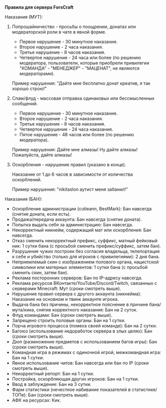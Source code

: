 **Правила для сервера ForsCraft**



Наказания (МУТ):

1. Попрошайничество - просьбы о поощрении, донатах или модераторской роли в чате в явной форме.
   - Первое нарушение - 30 минутное наказание.
   - Второе нарушение - 2 часа наказания.
   - Третье нарушение - 8 часов наказания.
   - Четвертое нарушение - 24 часа или более (по решению модератора, пользователи, которые приобрели привилегии "КОМАНДА" - "МЕНЕДЖЕР" - "МАЦЕНАТ", не являются модераторами).

   Пример нарушения: "Дайте мне бесплатно донат креатив, я так хорошо строю!"

2. Спам/флуд - массовая отправка одинаковых или бессмысленных сообщений.
   
   - Первое нарушение - 30 минутное наказание.
   - Второе нарушение - 2 часа наказания.
   - Третье нарушение - 8 часов наказания.
   - Четвертое нарушение - 24 часа наказания.
   - Пятое нарушение - 48 часов или более (по решению модератора).

    Пример нарушения: Дайте мне алмазы! Ну дайте алмазы! Пожалуйста, дайте алмазы!

3. Оскорбления - нарушение правил (указано в конце).

     Наказание от 1 до 6 часов в зависимости от количества оскорблений.

     Пример нарушения: "nikitaslon аутист меня забанил!"



Наказания (БАН):

- Оскорбление администрации (cutieann, BestMark): Бан навсегда (снятие доната, если есть).
- Продажа/передача аккаунта: Бан навсегда (снятие доната).
- Попытка выдать себя за администрацию: Бан навсегда.
- Некорректный никнейм, содержащий мат или оскорбления: Бан навсегда.
- Отказ сменить некорректный префикс, суффикс, матный фейковый ник: 1 сутки бана (с просьбой сменить префикс/суффикс, затем бан).
- Разрушение чужих построек без согласия владельца, телепортация к себе и убийство (только для игроков с привилегиями): 2 дня бана.
- Неприемлемый скин с изображением полового органа, нацистской символики или матерных элементов: 1 сутки бана (с просьбой сменить скин, затем бан).
- Реклама посторонних серверов: Бан по IP-адресу навсегда.
- Реклама ресурсов ВКонтакте/YouTube/Discord/Twitch, связанных с серверами Minecraft: Мут (сроки смотреть выше).
- Нарушение правил сервера с другого аккаунта (никнейма): Наказание на основном и твинк аккаунте игрока.
- Выдача бана без причины, некорректное пояснение в причине бана/мута/кика, снятие корректного наказания: Бан на 2 суток.
- Флуд командами: Бан (сроки смотреть выше).
- Запрещено строить половые органы: Бан на 1 сутки.
- Порча игрового процесса (помеха своей команде): Бан на 2 сутки.
- Багоюз (использование недоработок сервера в злых целях): Бан (сроки смотреть выше).
- Дюп (размножение предметов с использованием багов игры): Бан (сроки смотреть выше).
- Командная игра в режимах с одиночной игрой, межкомандная игра: Бан на 1 сутки.
- Явное использование читов: Бан навсегда или бан по IP (сроки смотреть выше).
- Некорректный репорт: Бан на 1 сутки.
- Постройка, оскорбляющая других игроков: Бан на 1 сутки.
- Ввод в заблуждение: Бан на 3 сутки.
- Фарм статистики (нечестное набивание показателей в статистике/ТОПе): Бан (сроки смотреть выше).
- АФК на ресурсах: Кик.

